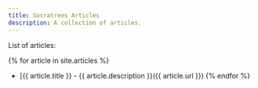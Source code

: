 ```yaml
---
title: Socratrees Articles
description: A collection of articles.
---
```


List of articles:

{% for article in site.articles %}
  * [{{ article.title }} - {{ article.description }}({{ article.url }})
{% endfor %}
